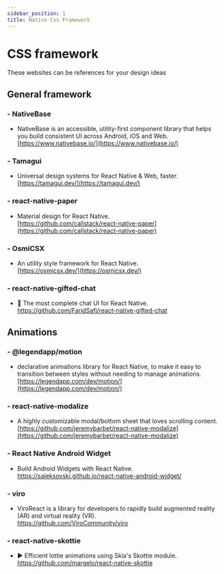 ```yaml
---
sidebar_position: 1
title: Native Css Framework
---
```


# CSS framework

These websites can be references for your design ideas 

## General framework

### - NativeBase
- NativeBase is an accessible, utility-first component library that helps you build consistent UI across Android, iOS and Web.  
[https://www.nativebase.io/](https://www.nativebase.io/)

### - Tamagui
- Universal design systems for React Native & Web, faster.    
[https://tamagui.dev/](https://tamagui.dev/)  

### - react-native-paper
- Material design for React Native.  
[https://github.com/callstack/react-native-paper](https://github.com/callstack/react-native-paper)

### - OsmiCSX
- An utility style framework for React Native.    
[https://osmicsx.dev/](https://osmicsx.dev/)  

### - react-native-gifted-chat   
- 💬 The most complete chat UI for React Native.        
https://github.com/FaridSafi/react-native-gifted-chat    

## Animations
### - @legendapp/motion
- declarative animations library for React Native, to make it easy to transition between styles without needing to manage animations.    
[https://legendapp.com/dev/motion/](https://legendapp.com/dev/motion/)  

### - react-native-modalize
- A highly customizable modal/bottom sheet that loves scrolling content.   
[https://github.com/jeremybarbet/react-native-modalize](https://github.com/jeremybarbet/react-native-modalize)  

### - React Native Android Widget  
- Build Android Widgets with React Native.      
https://saleksovski.github.io/react-native-android-widget/

### - viro   
- ViroReact is a library for developers to rapidly build augmented reality (AR) and virtual reality (VR).        
https://github.com/ViroCommunity/viro  

### - react-native-skottie     
- ▶️ Efficient lottie animations using Skia's Skottie module.          
https://github.com/margelo/react-native-skottie  
